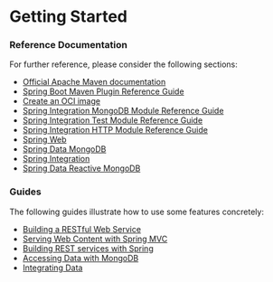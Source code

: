 # Getting Started

### Reference Documentation
For further reference, please consider the following sections:

* [Official Apache Maven documentation](https://maven.apache.org/guides/index.html)
* [Spring Boot Maven Plugin Reference Guide](https://docs.spring.io/spring-boot/docs/2.4.2/maven-plugin/reference/html/)
* [Create an OCI image](https://docs.spring.io/spring-boot/docs/2.4.2/maven-plugin/reference/html/#build-image)
* [Spring Integration MongoDB Module Reference Guide](https://docs.spring.io/spring-integration/reference/html/mongodb.html)
* [Spring Integration Test Module Reference Guide](https://docs.spring.io/spring-integration/reference/html/testing.html)
* [Spring Integration HTTP Module Reference Guide](https://docs.spring.io/spring-integration/reference/html/http.html)
* [Spring Web](https://docs.spring.io/spring-boot/docs/2.4.2/reference/htmlsingle/#boot-features-developing-web-applications)
* [Spring Data MongoDB](https://docs.spring.io/spring-boot/docs/2.4.2/reference/htmlsingle/#boot-features-mongodb)
* [Spring Integration](https://docs.spring.io/spring-boot/docs/2.4.2/reference/htmlsingle/#boot-features-integration)
* [Spring Data Reactive MongoDB](https://docs.spring.io/spring-boot/docs/2.4.2/reference/htmlsingle/#boot-features-mongodb)

### Guides
The following guides illustrate how to use some features concretely:

* [Building a RESTful Web Service](https://spring.io/guides/gs/rest-service/)
* [Serving Web Content with Spring MVC](https://spring.io/guides/gs/serving-web-content/)
* [Building REST services with Spring](https://spring.io/guides/tutorials/bookmarks/)
* [Accessing Data with MongoDB](https://spring.io/guides/gs/accessing-data-mongodb/)
* [Integrating Data](https://spring.io/guides/gs/integration/)

